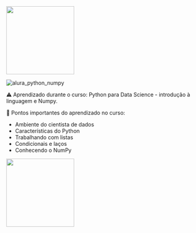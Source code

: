 <div align="left">
<img src="![alura_python_numpy](https://user-images.githubusercontent.com/75622960/160289180-158944d2-bfff-4bc4-b67d-3f4af58cefd4.PNG" width="180px"/>
</div>

![alura_python_numpy](https://user-images.githubusercontent.com/75622960/160289357-8a62031d-c616-4702-be4e-8d7b31b20812.PNG)

⚠️ Aprendizado durante o curso: Python para Data Science - introdução à linguagem e Numpy. 


💾 Pontos importantes do aprendizado no curso: 

+ Ambiente do cientista de dados
+ Características do Python
+ Trabalhando com listas
+ Condicionais e laços
+ Conhecendo o NumPy


<img src="![pandas_andamento](https://user-images.githubusercontent.com/75622960/175191682-51809541-0dc9-40c6-9242-d7478c6e1d64.PNG" width="180px"/>
</div>
